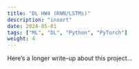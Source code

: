 ```yaml
---
title: "DL HW4 (RNN/LSTMs)"
description: "insert"
date: 2024-05-01
tags: ["ML", "DL", "Python", "PyTorch"]
weight: 4
---
```


Here’s a longer write-up about this project...
